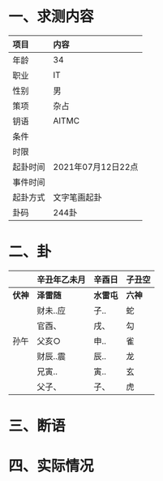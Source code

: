 # 一、求测内容
|项目|内容|
|:-|:-|
|年龄|34|
|职业|IT|
|性别|男|
|策项|杂占|
|钥语|AITMC|
|条件||
|时限||
|起卦时间|2021年07月12日22点|
|事件时间||
|起卦方式|文字笔画起卦|
|卦码|244卦|

# 二、卦
||辛丑年乙未月|辛酉日|子丑空|
|:-|:-|:-|:-|
|**伏神**|**泽雷随**|**水雷屯**|**六神**|
||财未..应|子..|蛇|
||官酉、|戌、|勾|
|孙午|父亥○|申..|雀|
||财辰..震|辰..|龙|
||兄寅..|寅..|玄|
||父子、|子、|虎|


# 三、断语

# 四、实际情况
